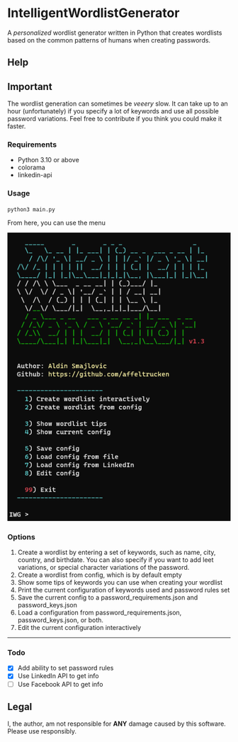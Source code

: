 # IntelligentWordlistGenerator
A *personalized* wordlist generator written in Python that creates wordlists based on the common patterns of humans when creating passwords. 


## Help

## Important

The wordlist generation can sometimes be *veeery* slow. It can take up to an hour (unfortunately) if you specify a lot of keywords and use all possible password variations. Feel free to contribute if you think you could make it faster.

### Requirements

- Python 3.10 or above
- colorama
- linkedin-api

### Usage

`python3 main.py`

From here, you can use the menu

![menu](https://github.com/affeltrucken/IntelligentWordlistGenerator/raw/main/menu.png)

### Options

1. Create a wordlist by entering a set of keywords, such as name, city, country, and birthdate. You can also specify if you want to add leet variations, or special character variations of the password.
2. Create a wordlist from config, which is by default empty
3. Show some tips of keywords you can use when creating your wordlist
4. Print the current configuration of keywords used and password rules set
5. Save the current config to a password_requirements.json and password_keys.json
6. Load a configuration from password_requirements.json, password_keys.json, or both.
7. Edit the current configuration interactively

---

### Todo

- [x] Add ability to set password rules
- [x] Use LinkedIn API to get info
- [ ] Use Facebook API to get info

## Legal

I, the author, am not responsible for **ANY** damage caused by this software. Please use responsibly.
